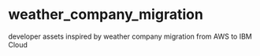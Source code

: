# weather_company_migration
developer assets inspired by weather company migration from AWS to IBM Cloud
